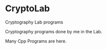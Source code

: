 # CryptoLab
Cryptography Lab programs

Cryptography programs done by me in the Lab.

Many Cpp Programs are here.
